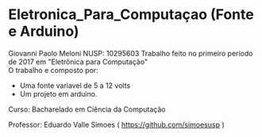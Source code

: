 # Eletronica_Para_Computaçao (Fonte e Arduino)
Giovanni Paolo Meloni         NUSP: 10295603
Trabalho feito no primeiro período de 2017 em "Eletrônica para Computação"  
O trabalho e composto por:
  - Uma fonte variavel de 5 a 12 volts
  - Um projeto em arduino.


Curso: Bacharelado em Ciência da Computação

Professor: Eduardo Valle Simoes 
( https://github.com/simoesusp )
